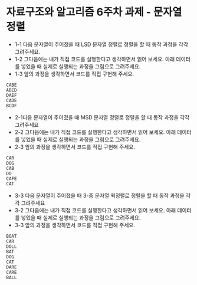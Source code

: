 # 자료구조와 알고리즘 6주차 과제 - 문자열 정렬

- 1-1 다음 문자열이 주어졌을 때 LSD 문자열 정렬로
   정렬을 할 때 동작 과정을 각각 그려주세요.
- 1-2 그다음에는 내가 직접 코드를 실행한다고 생각하면서 읽어 보세요. 아래
  데이터를 넣었을 때 실제로 실행되는 과정을 그림으로 그려주세요.
- 1-3 앞의 과정을 생각하면서 코드를 직접 구현해 주세요.

```
CABE
ABED
DAEF
CADE
BCDF
```

- 2-1다음 문자열이 주어졌을 때 MSD 문자열 정렬로
   정렬을 할 때 동작 과정을 각각 그려주세요
- 2-2 그다음에는 내가 직접 코드를 실행한다고 생각하면서 읽어 보세요. 아래
  데이터를 넣었을 때 실제로 실행되는 과정을 그림으로 그려주세요.
- 2-3 앞의 과정을 생각하면서 코드를 직접 구현해 주세요.

```
CAR
DOG
CAB
DO
CAFE
CAT
```

- 3-3 다음 문자열이 주어졌을 때 3-중 문자열 퀵정렬로 정렬을 할 때 동작 과정을 각각 그려주세요
- 3-2 그다음에는 내가 직접 코드를 실행한다고 생각하면서 읽어 보세요. 아래
  데이터를 넣었을 때 실제로 실행되는 과정을 그림으로 그려주세요.
- 3-3 앞의 과정을 생각하면서 코드를 직접 구현해 주세요.

```
BOAT
CAR
DOLL
BAT
DOG
CAT
DARE
CARE
BALL
```

